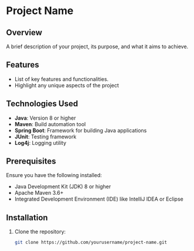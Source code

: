 # Project Name

## Overview
A brief description of your project, its purpose, and what it aims to achieve.

## Features
- List of key features and functionalities.
- Highlight any unique aspects of the project

## Technologies Used
- **Java**: Version 8 or higher
- **Maven**: Build automation tool
- **Spring Boot**: Framework for building Java applications
- **JUnit**: Testing framework
- **Log4j**: Logging utility

## Prerequisites
Ensure you have the following installed:
- Java Development Kit (JDK) 8 or higher
- Apache Maven 3.6+
- Integrated Development Environment (IDE) like IntelliJ IDEA or Eclipse

## Installation
1. Clone the repository:
   ```bash
   git clone https://github.com/yourusername/project-name.git
